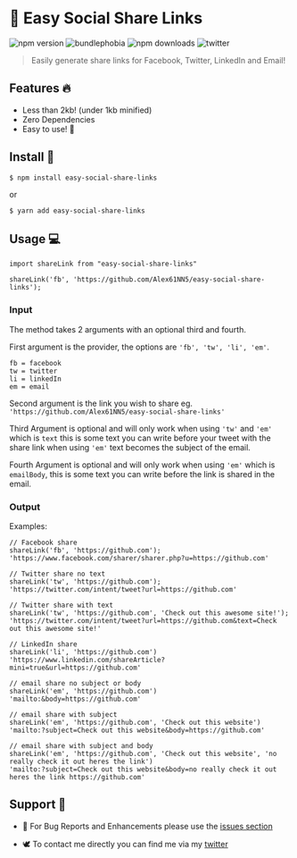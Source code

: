 # 🚀 Easy Social Share Links

![npm version](https://img.shields.io/npm/v/easy-social-share-links.svg)
![bundlephobia](https://img.shields.io/bundlephobia/min/easy-social-share-links.svg)
![npm downloads](https://badgen.net/npm/dt/easy-social-share-links)
![twitter](https://img.shields.io/twitter/follow/alexginns.svg?style=social)

> Easily generate share links for Facebook, Twitter, LinkedIn and Email!

## Features 🔥

- Less than 2kb! (under 1kb minified)
- Zero Dependencies
- Easy to use! 💪

## Install 🔮

```
$ npm install easy-social-share-links
```

or

```
$ yarn add easy-social-share-links
```

## Usage 💻

```
import shareLink from "easy-social-share-links"

shareLink('fb', 'https://github.com/Alex61NN5/easy-social-share-links');
```

### Input

The method takes 2 arguments with an optional third and fourth.

First argument is the provider, the options are `'fb', 'tw', 'li', 'em'`.

```
fb = facebook
tw = twitter
li = linkedIn
em = email
```

Second argument is the link you wish to share eg. `'https://github.com/Alex61NN5/easy-social-share-links'`

Third Argument is optional and will only work when using `'tw'` and `'em'` which is `text` this is some text you can write before your tweet with the share link when using `'em'` text becomes the subject of the email.

Fourth Argument is optional and will only work when using `'em'` which is `emailBody`, this is some text you can write before the link is shared in the email.

### Output

Examples:

```
// Facebook share
shareLink('fb', 'https://github.com');
'https://www.facebook.com/sharer/sharer.php?u=https://github.com'

// Twitter share no text
shareLink('tw', 'https://github.com');
'https://twitter.com/intent/tweet?url=https://github.com'

// Twitter share with text
shareLink('tw', 'https://github.com', 'Check out this awesome site!');
'https://twitter.com/intent/tweet?url=https://github.com&text=Check out this awesome site!'

// LinkedIn share
shareLink('li', 'https://github.com')
'https://www.linkedin.com/shareArticle?mini=true&url=https://github.com'

// email share no subject or body
shareLink('em', 'https://github.com')
'mailto:&body=https://github.com'

// email share with subject
shareLink('em', 'https://github.com', 'Check out this website')
'mailto:?subject=Check out this website&body=https://github.com'

// email share with subject and body
shareLink('em', 'https://github.com', 'Check out this website', 'no really check it out heres the link')
'mailto:?subject=Check out this website&body=no really check it out heres the link https://github.com'
```

## Support 💬

- 🐞 For Bug Reports and Enhancements please use the [issues section](https://github.com/Alex61NN5/easy-social-share-links/issues)

- 🕊️ To contact me directly you can find me via my [twitter](https://twitter.com/alexginns)
